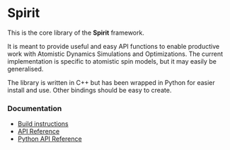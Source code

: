 Spirit
=============

This is the core library of the **Spirit** framework.

It is meant to provide useful and easy API functions to enable productive work
with Atomistic Dynamics Simulations and Optimizations.
The current implementation is specific to atomistic spin models, but it may
easily be generalised.

The library is written in C++ but has been wrapped in Python for easier install and use.
Other bindings should be easy to create.

### Documentation
* [Build instructions](docs/BUILD.md)
* [API Reference](docs/API.md)
* [Python API Reference](docs/API_Python.md)